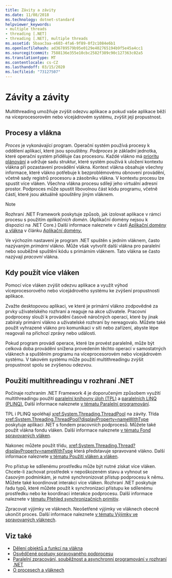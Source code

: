 ```yaml
---
title: Závity a závity
ms.date: 11/08/2018
ms.technology: dotnet-standard
helpviewer_keywords:
- multiple threads
- threading [.NET]
- threading [.NET], multiple threads
ms.assetid: 5baac3aa-e603-4fa6-9f89-0f2c1084e6b1
ms.openlocfilehash: ad36789579b95e0129e402765194b9f5e45a4cc1
ms.sourcegitcommit: 7588136e355e10cbc2582f389c90c127363c02a5
ms.translationtype: MT
ms.contentlocale: cs-CZ
ms.lasthandoff: 03/15/2020
ms.locfileid: "73127507"
---
```

# <a name="threads-and-threading"></a>Závity a závity

Multithreading umožňuje zvýšit odezvu aplikace a pokud vaše aplikace běží na víceprocesorovém nebo vícejádrovém systému, zvýšit její propustnost.

## <a name="processes-and-threads"></a>Procesy a vlákna

*Proces* je vykonávající program. Operační systém používá procesy k oddělení aplikací, které jsou spouštěny. *Podproces* je základní jednotka, které operační systém přiděluje čas procesoru. Každé vlákno má [prioritu plánování](scheduling-threads.md) a udržuje sadu struktur, které systém používá k uložení kontextu vlákna při pozastavení provádění vlákna. Kontext vlákna obsahuje všechny informace, které vlákno potřebuje k bezproblémovému obnovení provádění, včetně sady registrů procesoru a zásobníku vlákna. V kontextu procesu lze spustit více vláken. Všechna vlákna procesu sdílejí jeho virtuální adresní prostor. Podproces může spustit libovolnou část kódu programu, včetně částí, které jsou aktuálně spouštěny jiným vláknem.

> [!NOTE]
> Rozhraní .NET Framework poskytuje způsob, jak izolovat aplikace v rámci procesu s použitím *aplikačních domén*. (Aplikační domény nejsou k dispozici na .NET Core.) Další informace naleznete v části [Aplikační domény a vlákna](../../framework/app-domains/application-domains.md#application-domains-and-threads) v článku [Aplikační domény.](../../framework/app-domains/application-domains.md)

Ve výchozím nastavení je program .NET spuštěn s jedním vláknem, často nazývaným *primární* vlákno. Může však vytvořit další vlákna pro paralelní nebo souběžné spuštění kódu s primárním vláknem. Tato vlákna se často nazývají *pracovní* vlákna.

## <a name="when-to-use-multiple-threads"></a>Kdy použít více vláken

Pomocí více vláken zvýšit odezvu aplikace a využít výhod víceprocesorového nebo vícejádrového systému ke zvýšení propustnosti aplikace.

Zvažte desktopovou aplikaci, ve které je primární vlákno zodpovědné za prvky uživatelského rozhraní a reaguje na akce uživatele. Pracovní podprocesy slouží k provádění časově náročných operací, které by jinak zabíraly primární vlákno a uživatelské rozhraní by nereagovalo. Můžete také použít vyhrazené vlákno pro komunikaci v síti nebo zařízení, abyste lépe reagovali na příchozí zprávy nebo události.

Pokud program provádí operace, které lze provést paralelně, může být celková doba provádění snížena provedením těchto operací v samostatných vláknech a spuštěním programu na víceprocesorovém nebo vícejádrovém systému. V takovém systému může použití multithreadingu zvýšit propustnost spolu se zvýšenou odezvou.

## <a name="how-to-use-multithreading-in-net"></a>Použití multithreadingu v rozhraní .NET

Počínaje rozhraním .NET Framework 4 je doporučeným způsobem využití multithreadingu použití [paralelní knihovny úloh (TPL)](../parallel-programming/task-parallel-library-tpl.md) a [paralelních LINQ (PLINQ).](../parallel-programming/parallel-linq-plinq.md) Další informace naleznete [v tématu Paralelní programování](../parallel-programming/index.md).

TPL i PLINQ spoléhají <xref:System.Threading.ThreadPool> na závity. Třída <xref:System.Threading.ThreadPool?displayProperty=nameWithType> poskytuje aplikaci .NET s fondem pracovních podprocesů. Můžete také použít vlákna fondu vláken. Další informace naleznete [v tématu Fond spravovaných vláken](the-managed-thread-pool.md).

Nakonec můžete použít třídu, <xref:System.Threading.Thread?displayProperty=nameWithType> která představuje spravované vlákno. Další informace naleznete [v tématu Použití vláken a vláken](using-threads-and-threading.md).

Pro přístup ke sdílenému prostředku může být nutné získat více vláken. Chcete-li zachovat prostředek v nepoškozeném stavu a vyhnout se časovým podmínkám, je nutné synchronizovat přístup podprocesu k němu. Můžete také koordinovat interakci více vláken. Rozhraní .NET poskytuje řadu typů, které můžete použít k synchronizaci přístupu ke sdílenému prostředku nebo ke koordinaci interakce podprocesu. Další informace naleznete v [tématu Přehled synchronizačních primitiv](overview-of-synchronization-primitives.md).

Zpracovat výjimky ve vláknech. Neošetřené výjimky ve vláknech obecně ukončit proces. Další informace naleznete [v tématu Výjimky ve spravovaných vláknech](exceptions-in-managed-threads.md).

## <a name="see-also"></a>Viz také

- [Dělení objektů a funkcí na vlákna](threading-objects-and-features.md)
- [Osvědčené postupy spravovaného podprocesu](managed-threading-best-practices.md)
- [Paralelní zpracování, souběžnost a asynchronní programování v rozhraní .NET](../parallel-processing-and-concurrency.md)
- [O procesech a vláknech](/windows/desktop/procthread/about-processes-and-threads)
